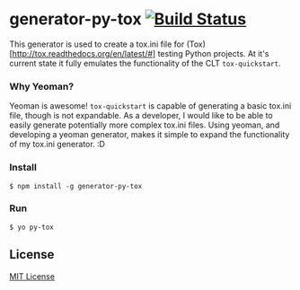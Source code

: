 # generator-py-tox [![Build Status](https://secure.travis-ci.org/dreid93/generator-py-tox.png?branch=master)](https://travis-ci.org/dreid93/generator-py-tox)

This generator is used to create a tox.ini file for (Tox)[http://tox.readthedocs.org/en/latest/#] testing Python projects. At it's current state it fully emulates the functionality of the CLT ``tox-quickstart``. 

### Why Yeoman?

Yeoman is awesome! ``tox-quickstart`` is capable of generating a basic tox.ini file, though is not expandable. As a developer, I would like to be able to easily generate potentially more complex tox.ini files. Using yeoman, and developing a yeoman generator, makes it simple to expand the functionality of my tox.ini generator. :D

### Install

```
$ npm install -g generator-py-tox
```

### Run

```
$ yo py-tox
```

## License

[MIT License](http://en.wikipedia.org/wiki/MIT_License)
